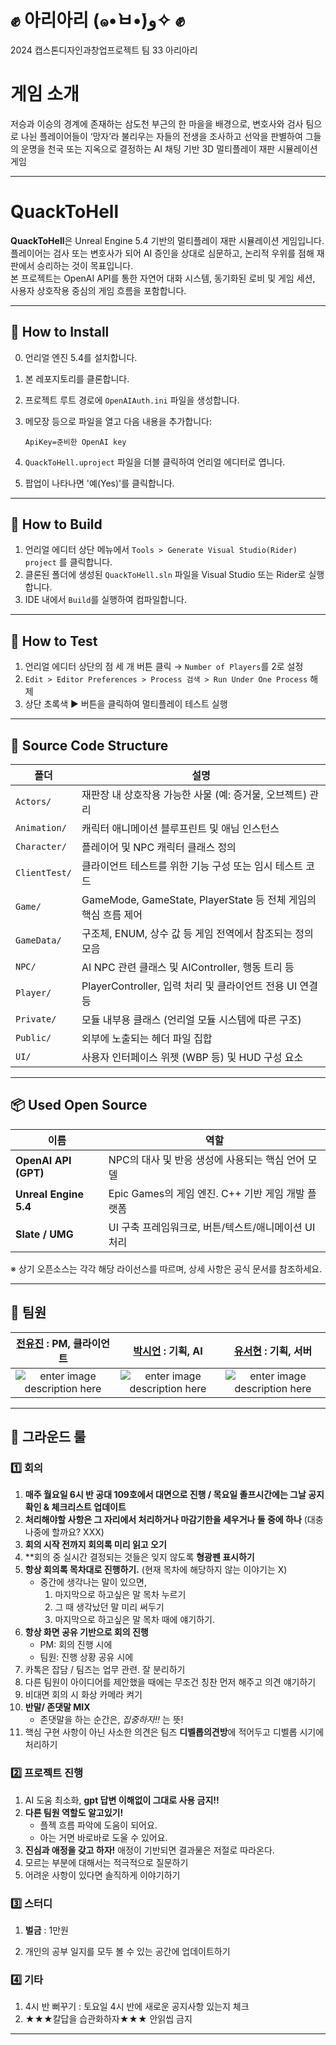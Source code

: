 # ✊ 아리아리 (๑•̀ㅂ•́)و✧ ✊
2024 캡스톤디자인과창업프로젝트 팀 33 아리아리
# 게임 소개
저승과 이승의 경계에 존재하는 삼도천 부근의 한 마을을 배경으로, 변호사와 검사 팀으로 나뉜 플레이어들이 ‘망자’라 불리우는 자들의 전생을 조사하고 선악을 판별하여 그들의 운명을 천국 또는 지옥으로 결정하는 AI 채팅 기반 3D 멀티플레이 재판 시뮬레이션 게임

----------
# QuackToHell

**QuackToHell**은 Unreal Engine 5.4 기반의 멀티플레이 재판 시뮬레이션 게임입니다.  
플레이어는 검사 또는 변호사가 되어 AI 증인을 상대로 심문하고, 논리적 우위를 점해 재판에서 승리하는 것이 목표입니다.  
본 프로젝트는 OpenAI API를 통한 자연어 대화 시스템, 동기화된 로비 및 게임 세션, 사용자 상호작용 중심의 게임 흐름을 포함합니다.

---

## 🚀 How to Install

0. 언리얼 엔진 5.4를 설치합니다.  
1. 본 레포지토리를 클론합니다.  
2. 프로젝트 루트 경로에 `OpenAIAuth.ini` 파일을 생성합니다.  
3. 메모장 등으로 파일을 열고 다음 내용을 추가합니다:

   ```
   ApiKey=준비한 OpenAI key
   ```


4. `QuackToHell.uproject` 파일을 더블 클릭하여 언리얼 에디터로 엽니다.  
5. 팝업이 나타나면 '예(Yes)'를 클릭합니다.

---

## 🔧 How to Build

1. 언리얼 에디터 상단 메뉴에서 `Tools > Generate Visual Studio(Rider) project` 를 클릭합니다.  
2. 클론된 폴더에 생성된 `QuackToHell.sln` 파일을 Visual Studio 또는 Rider로 실행합니다.  
3. IDE 내에서 `Build`를 실행하여 컴파일합니다.

---

## 🧪 How to Test

1. 언리얼 에디터 상단의 점 세 개 버튼 클릭 → `Number of Players`를 2로 설정  
2. `Edit > Editor Preferences > Process 검색 > Run Under One Process` 해제  
3. 상단 초록색 ▶ 버튼을 클릭하여 멀티플레이 테스트 실행

---

## 📁 Source Code Structure

| 폴더 | 설명 |
|------|------|
| `Actors/` | 재판장 내 상호작용 가능한 사물 (예: 증거물, 오브젝트) 관리 |
| `Animation/` | 캐릭터 애니메이션 블루프린트 및 애님 인스턴스 |
| `Character/` | 플레이어 및 NPC 캐릭터 클래스 정의 |
| `ClientTest/` | 클라이언트 테스트를 위한 기능 구성 또는 임시 테스트 코드 |
| `Game/` | GameMode, GameState, PlayerState 등 전체 게임의 핵심 흐름 제어 |
| `GameData/` | 구조체, ENUM, 상수 값 등 게임 전역에서 참조되는 정의 모음 |
| `NPC/` | AI NPC 관련 클래스 및 AIController, 행동 트리 등 |
| `Player/` | PlayerController, 입력 처리 및 클라이언트 전용 UI 연결 등 |
| `Private/` | 모듈 내부용 클래스 (언리얼 모듈 시스템에 따른 구조) |
| `Public/` | 외부에 노출되는 헤더 파일 집합 |
| `UI/` | 사용자 인터페이스 위젯 (WBP 등) 및 HUD 구성 요소 |

---

## 📦 Used Open Source

| 이름 | 역할 |
|------|------|
| **OpenAI API (GPT)** | NPC의 대사 및 반응 생성에 사용되는 핵심 언어 모델 |
| **Unreal Engine 5.4** | Epic Games의 게임 엔진. C++ 기반 게임 개발 플랫폼 |
| **Slate / UMG** | UI 구축 프레임워크로, 버튼/텍스트/애니메이션 UI 처리 |

※ 상기 오픈소스는 각각 해당 라이선스를 따르며, 상세 사항은 공식 문서를 참조하세요.

---


## 👧 팀원
|  [전유진](https://github.com/YujinJeon888888) : PM, 클라이언트|   [박시언](https://github.com/siunp1203) : 기획, AI|  [유서현](https://github.com/ruruisryu) : 기획, 서버   | 
|:-------------------------------------------------------------------------------------------------------------------------------------------------------------------------------:|:-------------------------------------------------------------------------------------------------------------------------------:|:-----------------------------------------------------------------------------------------------------------------------------:| 
| ![enter image description here](https://avatars.githubusercontent.com/u/117812553?v=4) | ![enter image description here](https://avatars.githubusercontent.com/u/164330547?v=4) | ![enter image description here](https://avatars.githubusercontent.com/u/79790536?s=400&u=7c2349c5abcbf78280980f42215b0c26cb714d63&v=4) |  


----------
## 📢 그라운드 룰

### 1️⃣ 회의

1. **매주 월요일 6시 반 공대 109호에서 대면으로 진행 / 목요일 졸프시간에는 그날 공지 확인 & 체크리스트 업데이트** 
2. **처리해야할 사항은 그 자리에서 처리하거나 마감기한을 세우거나 둘 중에 하나** (대충 나중에 할까요? XXX)
3. **회의 시작 전까지 회의록 미리 읽고 오기**
4. **회의 중 실시간 결정되는 것들은 잊지 않도록 **형광펜 표시하기**
5. **항상 회의록 목차대로 진행하기.** (현재 목차에 해당하지 않는 이야기는 X)
    - 중간에 생각나는 말이 있으면,
        1. 마지막으로 하고싶은 말 목차 누르기
        2. 그 때 생각났던 말 미리 써두기
        3. 마지막으로 하고싶은 말 목차 때에 얘기하기.
6. **항상 화면 공유 기반으로 회의 진행**
    - PM: 회의 진행 시에
    - 팀원: 진행 상황 공유 시에
7. 카톡은 잡담 / 팀즈는 업무 관련. 잘 분리하기
8. 다른 팀원이 아이디어를 제안했을 때에는 무조건 칭찬 먼저 해주고 의견 얘기하기
9. 비대면 회의 시 화상 카메라 켜기
10. **반말/ 존댓말 MIX**
    - 존댓말을 하는 순간은, *집중하자!!* 는 뜻!
11. 핵심 구현 사항이 아닌 사소한 의견은 팀즈 **디벨롭의견방**에 적어두고 디벨롭 시기에 처리하기





### 2️⃣ 프로젝트 진행

1. AI 도움 최소화, **gpt 답변 이해없이 그대로 사용 금지!!**
2. **다른 팀원 역할도 알고있기!**
    - 플젝 흐름 파악에 도움이 되어요.
    - 아는 거면 바로바로 도울 수 있어요.
3. **진심과 애정을 갖고 하자!** 애정이 기반되면 결과물은 저절로 따라온다.
4. 모르는 부분에 대해서는 적극적으로 질문하기
5. 어려운 사항이 있다면 솔직하게 이야기하기



### 3️⃣ 스터디

1.  **벌금** : 1만원

2.  개인의 공부 일지를 모두 볼 수 있는 공간에 업데이트하기


### 4️⃣ 기타
1. 4시 반 뻐꾸기 : 토요일 4시 반에 새로운 공지사항 있는지 체크
2. ★★★칼답을 습관화하자★★★ 안읽씹 금지


----------


